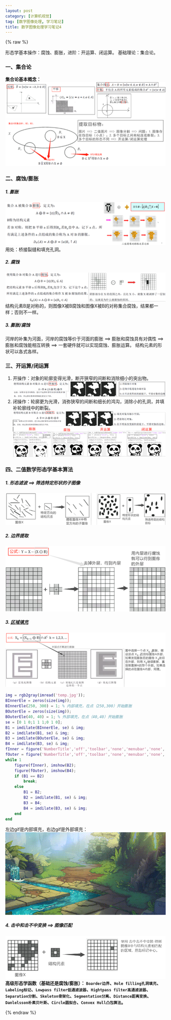 ```yaml
---
layout: post
category: [计算机视觉]
tag: [数字图像处理, 学习笔记]
title: 数字图像处理学习笔记4
---
```

{% raw %}

形态学基本操作：腐蚀、膨胀，进阶：开运算、闭运算。
基础理论：集合论。
### 一、集合论
**集合论基本概念：**
![4b4e3c7b85f87f1f2ed4729751dd848b.png](/assets/images/image-processing-study-note/Image51.png)
![d90e611d68cbed25f82851dac9848798.png](/assets/images/image-processing-study-note/Image52.png)
### 二、腐蚀/膨胀
##### 1. 膨胀
![f2bbfc1730f82fa11d2c712ebd3958f3.png](/assets/images/image-processing-study-note/Image53.png)
用处：桥接裂缝和填充孔洞。
##### 2. 腐蚀
![f3093e5407cf40c1274594395aafecd7.png](/assets/images/image-processing-study-note/Image54.png)
结构元素B是对称的，则图像X被B腐蚀和图像X被B的对称集合腐蚀，结果都一样；否则不一样。
##### 3. 膨胀/腐蚀
河岸的补集为河面，河岸的腐蚀等价于河面的膨胀 ==> 膨胀和腐蚀具有对偶性 ==> 膨胀和腐蚀能相互转换 ==> 一套硬件就可以实现腐蚀、膨胀运算。
结构元素的形状可以各式各样。
### 三、开运算/闭运算
1. 开操作：对象的轮廓变得光滑，断开狭窄的间断和消除细小的突出物。
![c046358687c07d2af6df4339fc2c2530.png](/assets/images/image-processing-study-note/Image55.png)
2. 闭操作：轮廓更为光滑，消弥狭窄的间断和细长的鸿沟，消除小的孔洞，并填补轮廓线中的断裂。
![770ecf8a39a05c18881d13297d425ca4.png](/assets/images/image-processing-study-note/Image56.png)
![5f8ae5d5e00d4a706cf12a4fccd0a39a.png](/assets/images/image-processing-study-note/Image57.png)
### 四、二值数学形态学基本算法
##### 1. 形态滤波 ==> 筛选特定形状的子图像
![0241298afad9bcf330d13ce5c7ba1d58.png](/assets/images/image-processing-study-note/Image58.png)
##### 2. 边界提取
![d9a27b11799284758c7d5932643d52ba.png](/assets/images/image-processing-study-note/Image59.png)
##### 3. [区域填充](https://www.cnblogs.com/pingwen/p/12245857.html)
![637a07ead23edd2a224d2603494aa065.png](/assets/images/image-processing-study-note/Image60.png)
```matlab
img = rgb2gray(imread('temp.jpg'));
BInnerEle = zeros(size(img));
BInnerEle(250, 300) = 1; % 内部填充，在点（250,300）开始膨胀
BOuterEle = zeros(size(img));
BOuterEle(40, 40) = 1; % 外部填充，在点（40,40）开始膨胀
se = [0 1 0;1 1 1;0 1 0];
B1 = imdilate(BInnerEle, se) & img;
B2 = imdilate(B1, se) & img;
B3 = imdilate(BOuterEle, se) & img;
B4 = imdilate(B3, se) & img;
fInner = figure('NumberTitle','off','toolbar','none','menubar','none','name','内部填充','position',[100 100 100 100]);
fOuter = figure('NumberTitle','off','toolbar','none','menubar','none','name','外部填充','position',[200 200 200 200]);
while 1
    figure(fInner), imshow(B2);
    figure(fOuter), imshow(B4);
    if (B1 == B2)
        break;
    else
        B1 = B2;
        B2 = imdilate(B1, se) & img;
        B3 = B4;
        B4 = imdilate(B3, se) & img;
    end
end
```
左边gif是内部填充，右边gif是外部填充：
![b5d51d0d47c2e8eda7f7d618d4ff6ee0.gif](/assets/images/image-processing-study-note/video.gif)
##### 4. 击中和击不中变换 ==> 图像匹配
![0351e32bfc00530bb63b26e9ec7655a1.png](/assets/images/image-processing-study-note/Image61.png)
**高级形态学函数（基础还是腐蚀/膨胀）：
`Boarder边界`、`Hole filling孔洞填充`、`Labeling标记`、`Lowpass filter低通滤波器`、`Hightpass filter高通滤波器`、`Separation分割`、`Skeleton骨架化`、`Segmentation分离`、`Distance距离变换`、`Danlelsson朴素贝叶斯`、`Circle圆拟合`、`Convex Hull凸包算法`。**


{% endraw %}  